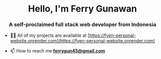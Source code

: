 <h1 align="center">Hello, I'm Ferry Gunawan</h1>
<h3 align="center">A self-proclaimed full stack web developer from Indonesia</h3>

- 👨‍💻 All of my projects are available at [https://fyen-personal-website.onrender.com](https://fyen-personal-website.onrender.com)

- 📫 How to reach me **ferrygun45@gmail.com**

